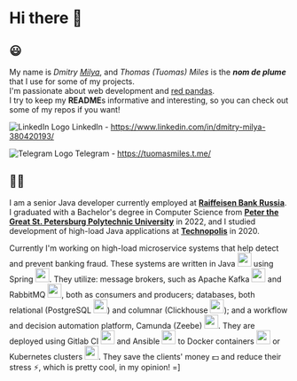 # Hi there 👋

## 😃
My name is *Dmitry [Milya](## "Romanian for 'Mercy' =)")*, and *Thomas (Tuomas) Miles* is the ***nom de plume*** that I use for some of my projects.  
I'm passionate about web development and [red pandas](https://redpandanetwork.org).  
I try to keep my **README**s informative and interesting, so you can check out some of my repos if you want!

![LinkedIn Logo](https://icons.iconarchive.com/icons/limav/flat-gradient-social/16/Linkedin-icon.png) LinkedIn - https://www.linkedin.com/in/dmitry-milya-380420193/

![Telegram Logo](https://icons.iconarchive.com/icons/froyoshark/enkel/16/Telegram-icon.png) Telegram - https://tuomasmiles.t.me/

## 👨‍💻
I am a senior Java developer currently employed at [**Raiffeisen Bank Russia**](https://raiffeisen.ru/). I graduated with a Bachelor's degree in Computer Science from [**Peter the Great St. Petersburg Polytechnic University**](https://english.spbstu.ru/) in 2022, and I studied development of high-load Java applications at [**Technopolis**](https://polis.mail.ru/) in 2020.  

Currently I'm working on high-load microservice systems that help detect and prevent banking fraud. These systems are written in Java <img src="https://user-images.githubusercontent.com/25181517/117201156-9a724800-adec-11eb-9a9d-3cd0f67da4bc.png" width="25"> using Spring <img src="https://user-images.githubusercontent.com/25181517/117201470-f6d56780-adec-11eb-8f7c-e70e376cfd07.png" width="25">. They utilize: message brokers, such as Apache Kafka <img src="https://user-images.githubusercontent.com/25181517/192107004-2d2fff80-d207-4916-8a3e-130fee5ee495.png" width="25"> and RabbitMQ <img src="https://github.com/marwin1991/profile-technology-icons/assets/136815194/50342602-8025-4030-b492-550f2eaa4073" width="25">, both as consumers and producers; databases, both relational (PostgreSQL <img src="https://user-images.githubusercontent.com/25181517/117208740-bfb78400-adf5-11eb-97bb-09072b6bedfc.png" width="25">) and columnar (Clickhouse <img src="https://w7.pngwing.com/pngs/338/720/png-transparent-clickhouse-hd-logo.png" width="25">); and a workflow and decision automation platform, Camunda (Zeebe) <img src="https://avatars.githubusercontent.com/u/2443838?s=200&v=4" width="25">. They are deployed using Gitlab CI <img src="https://user-images.githubusercontent.com/25181517/192108376-c675d39b-90f6-4073-bde6-5a9291644657.png" width="25"> and Ansible <img src="https://static-00.iconduck.com/assets.00/ansible-icon-512x512-o62vjrpd.png" width="25"> to Docker containers <img src="https://user-images.githubusercontent.com/25181517/117207330-263ba280-adf4-11eb-9b97-0ac5b40bc3be.png" width="25"> or Kubernetes clusters <img src="https://user-images.githubusercontent.com/25181517/182534006-037f08b5-8e7b-4e5f-96b6-5d2a5558fa85.png" width="25">. They save the clients' money 💵 and reduce their stress ⚡, which is pretty cool, in my opinion! =\]
